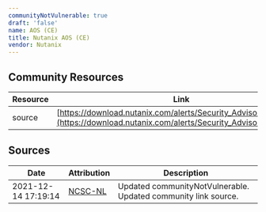 ```yaml
---
communityNotVulnerable: true
draft: 'false'
name: AOS (CE)
title: Nutanix AOS (CE)
vendor: Nutanix
---
```



## Community Resources
| Resource | Link |
| --- | --- |
| source | [https://download.nutanix.com/alerts/Security_Advisory_0023.pdf](https://download.nutanix.com/alerts/Security_Advisory_0023.pdf) |


## Sources
| Date | Attribution | Description |
| --- | --- | --- |
| 2021-12-14 17:19:14 | [NCSC-NL](https://github.com/NCSC-NL/log4shell/blob/main/software/README.md) | Updated communityNotVulnerable. Updated community link source.  |
